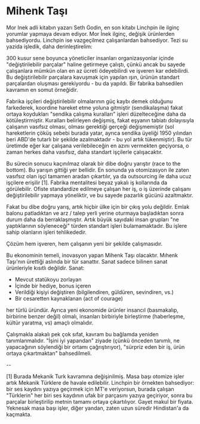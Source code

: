 # Mihenk Taşı

Mor Inek adli kitabın yazarı Seth Godin, en son kitabı Linchpin ile ilginç yorumlar yapmaya devam ediyor. Mor İnek ilginç, değişik ürünlerden bahsediyordu. Linchpin ise vazgeçilmez çalışanlardan bahsediyor. Tezi su yazida işledik, daha derinleştirelim:

300 kusur sene boyunca yöneticiler insanları organizasyonlar içinde "değiştirilebilir parçalar" haline getirmeye çalıştı, çünkü ancak bu sayede çalışanlara mümkün olan en az ücreti ödeyebilirdi ve işveren kar edebilirdi. Bu değiştirilebilir parçalara kavuşmak için yapılan ışın, ürünün standart parçalardan oluşması gerekiyordu - bu da yapıldı. Bir fabrika bahsedilen kavramın en somut örneğidir.

Fabrika işçileri değiştirilebilir olmalarının güç kaybı demek olduğunu farkederek, koordine hareket etme yoluna gitmiştir (sendikalaşma) fakat ortaya koydukları "sendika çalışma kuralları" işleri düzelteceğine daha da kötüleştirmiştir. Kuralları belirleyen değişmiş, fakat eşyanın tabiatı dolayısıyla çalışanın vasıfsız olması, olması gerektiği gerçeği değişmemiştir (sol hareketlerin çöküş sebebi burada yatar, ayrıca sendika üyeliği 1950 yılından beri ABD'de tutarlı bir şekilde azalmaktadır - bu yol artık tükenmiştir). Bu tür üretimde eğer kar çalışana verilebileceğin en azını vermekten geçiyorsa, o zaman herkes daha vasıfsız, daha standart işçilerle çalışacaktır.

Bu sürecin sonucu kaçınılmaz olarak bir dibe doğru yarıştır (race to the bottom). Bu yarışın gittiği yer bellidir. En sonunda ya otomizasyon ile zaten vasıfsız olan işçi tamamen aradan çıkartılır, ya da outsourcing ile daha ucuz işçilere erişilir [1]. Fabrika mentalitesi beyaz yakalı iş kollarında da görülebilir. Ofiste standardize edilmeye çalışan her iş, o iş üzerinde çalışanı değiştirilebilir yapmaya yöneliktir, ve bu sayede pazarlık gücünü azaltmaktır.

Fakat bu dibe doğru yarış, artık hiçbir ülke için bir çıkış yolu değildir. Emlak balonu patladıktan ve arz / talep yerli yerine oturmaya başladıktan sonra durum daha da berraklaşmıştır. Artık büyük sayıdaki insan grupları "ne yaptıklarının söyleneceği" türden standart işleri bulamamaktadır. Bu işlere sahip olanların işleri tehlikededir.

Çözüm hem işveren, hem çalışanın yeni bir şekilde çalışmasıdır.

Bu ekonominin temeli, inovasyon yapan Mihenk Taşı olacaktır. Mıhenk Taşı'nın ürettiği aslında bir tür sanattır. Sanat sadece bilinen sanat ürünleriyle kısıtlı değildir. Sanat:

- Mevcut statükoyu zorlayan
- İçinde bir hediye, bonus içeren
- Verildiği kişiyi değiştiren (bilgilendiren, güldüren, sevindiren, vs.)
- Bir cesaretten kaynaklanan (act of courage)

her türlü üründür. Ayrıca yeni ekonomide ürünler insancıl (basmakalıp, birbirine benzer değil) olmalı, insanları birbiriyle birleştirme (haberleşme, kültür yaratma, vs) amaçlı olmalıdır.

Çalışmakla alakalı pek çok sıfat, kavram bu bağlamda yeniden tanımlanmalıdır. "İşini iyi yapandan" ziyade (çünkü önceden tanımlı, ne yapacağının söylendiği bir ortamı çağrıştırıyor), "sürpriz eden bir iş, ürün ortaya çıkartmaktan" bahsedilmeli.

--

[1] Burada Mekanik Turk kavramına değişinilmiş. Masa başı otomize işler artık Mekanik Türklere de havale edilebilir. Linchpin bir örnekten bahsediyor: bir ses kaydını yazıya geçirmek için MT'e veriyorsun, burada çalışan "Türklerin" her biri ses kaydının ufak bir parçasını yazıya geçiriyor, sonra bu parçalar birleştirilip metnin tamamı ortaya çıkartılıyor. Gayet makul bir fiyata. Yeknesak masa başı işler, diğer yandan, zaten uzun süredir Hindistan'a da kaçmakta.











